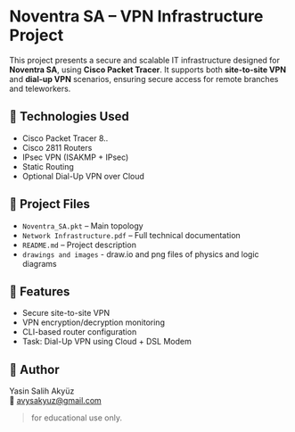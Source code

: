 # Noventra SA – VPN Infrastructure Project

This project presents a secure and scalable IT infrastructure designed for **Noventra SA**, using **Cisco Packet Tracer**. It supports both **site-to-site VPN** and **dial-up VPN** scenarios, ensuring secure access for remote branches and teleworkers.

## 🔧 Technologies Used
- Cisco Packet Tracer 8..
- Cisco 2811 Routers
- IPsec VPN (ISAKMP + IPsec)
- Static Routing
- Optional Dial-Up VPN over Cloud

## 📁 Project Files
- `Noventra_SA.pkt` – Main topology
- `Network Infrastructure.pdf` – Full technical documentation
- `README.md` – Project description
- `drawings and images`  - draw.io and png files of physics and logic diagrams

## 🧪 Features
- Secure site-to-site VPN
- VPN encryption/decryption monitoring
- CLI-based router configuration
- Task: Dial-Up VPN using Cloud + DSL Modem

## 📝 Author
Yasin Salih Akyüz  
📧 avysakyuz@gmail.com

> for educational use only.
